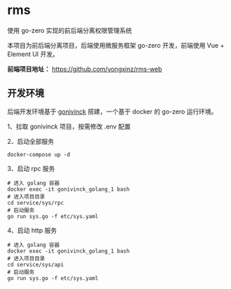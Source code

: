 # rms
使用 go-zero 实现的前后端分离权限管理系统

本项目为前后端分离项目，后端使用微服务框架 go-zero 开发，前端使用 Vue + Element UI 开发。

**前端项目地址：** https://github.com/yongxinz/rms-web

## 开发环境

后端开发环境基于 [gonivinck](https://github.com/nivin-studio/gonivinck) 搭建，一个基于 docker 的 go-zero 运行环境。

1、拉取 gonivinck 项目，按需修改 .env 配置

2、启动全部服务

```shell
docker-compose up -d
```

3、启动 rpc 服务

```shell
# 进入 golang 容器
docker exec -it gonivinck_golang_1 bash
# 进入项目目录
cd service/sys/rpc
# 启动服务
go run sys.go -f etc/sys.yaml
```

4、启动 http 服务

```shell
# 进入 golang 容器
docker exec -it gonivinck_golang_1 bash
# 进入项目目录
cd service/sys/api
# 启动服务
go run sys.go -f etc/sys.yaml
```